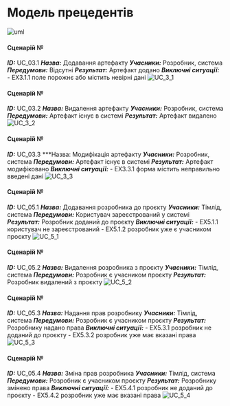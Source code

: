 # Модель прецедентів

![uml](http://www.plantuml.com/plantuml/proxy?cache=no&src=https://raw.githubusercontent.com/VitaliiZZzz/project_managment_system/master/src/uml/UC_main)

#### Сценарій №

***ID:*** UC_03.1
***Назва:*** Додавання артефакту
***Учасники:*** Розробник, система
***Передумови:*** Відсутні
***Результат:*** Артефакт додано
***Виключні ситуації:***
	- EX3.1.1 поле порожнє або містить невірні дані 
![UC_3_1](http://www.plantuml.com/plantuml/proxy?cache=no&src=https://raw.githubusercontent.com/VitaliiZZzz/project_managment_system/master/src/uml/UC_3_1)

#### Сценарій №

***ID:*** UC_03.2
***Назва:*** Видалення артефакту
***Учасники:*** Розробник, система
***Передумови:*** Артефакт існує в системі
***Результат:*** Артефакт видалено
![UC_3_2](http://www.plantuml.com/plantuml/proxy?cache=no&src=https://raw.githubusercontent.com/VitaliiZZzz/project_managment_system/master/src/uml/UC_3_2)

#### Сценарій №

***ID:*** UC_03.3
***Назва: Модифікація артефакту
***Учасники:*** Розробник, система
***Передумови:*** Артефакт існує в системі
***Результат:*** Артефакт модифіковано
***Виключні ситуації:***
	- EX3.3.1 форма містить неправильно введені дані
![UC_3_3](http://www.plantuml.com/plantuml/proxy?cache=no&src=https://raw.githubusercontent.com/VitaliiZZzz/project_managment_system/master/src/uml/UC_3_3)

#### Сценарій №

***ID:*** UC_05.1
***Назва:*** Додавання розробника до проєкту
***Учасники:*** Тімлід, система
***Передумови:*** Користувач зареєстрований у системі
***Результат:*** Розробник доданий до проєкту
***Виключні ситуації:***
	- EX5.1.1 користувач не зареєстрований
	- EX5.1.2 розробник уже є учасником проєкту
![UC_5_1](http://www.plantuml.com/plantuml/proxy?cache=no&src=https://raw.githubusercontent.com/VitaliiZZzz/project_managment_system/master/src/uml/UC_5_1)

#### Сценарій №

***ID:*** UC_05.2
***Назва:*** Видалення розробника з проєкту
***Учасники:*** Тімлід, система
***Передумови:*** Розробник є учасником проєкту
***Результат:*** Розробник видалений з проєкту
![UC_5_2](http://www.plantuml.com/plantuml/proxy?cache=no&src=https://raw.githubusercontent.com/VitaliiZZzz/project_managment_system/master/src/uml/UC_5_2)

#### Сценарій №

***ID:*** UC_05.3
***Назва:*** Надання прав розробнику
***Учасники:*** Тімлід, система
***Передумови:*** Розробник є учасником проєкту
***Результат:*** Розробнику надано права
***Виключні ситуації:***
	- EX5.3.1 розробник не доданий до проєкту
	- EX5.3.2 розробник уже має вказані права
![UC_5_3](http://www.plantuml.com/plantuml/proxy?cache=no&src=https://raw.githubusercontent.com/VitaliiZZzz/project_managment_system/master/src/uml/UC_5_3)

#### Сценарій №

***ID:*** UC_05.4
***Назва:*** Зміна прав розробника
***Учасники:*** Тімлід, система
***Передумови:*** Розробник є учасником проєкту
***Результат:*** Розробнику змінено права
***Виключні ситуації:***
	- EX5.4.1 розробник не доданий до проєкту
	- EX5.4.2 розробник уже має вказані права
![UC_5_4](http://www.plantuml.com/plantuml/proxy?cache=no&src=https://raw.githubusercontent.com/VitaliiZZzz/project_managment_system/master/src/uml/UC_5_4)

